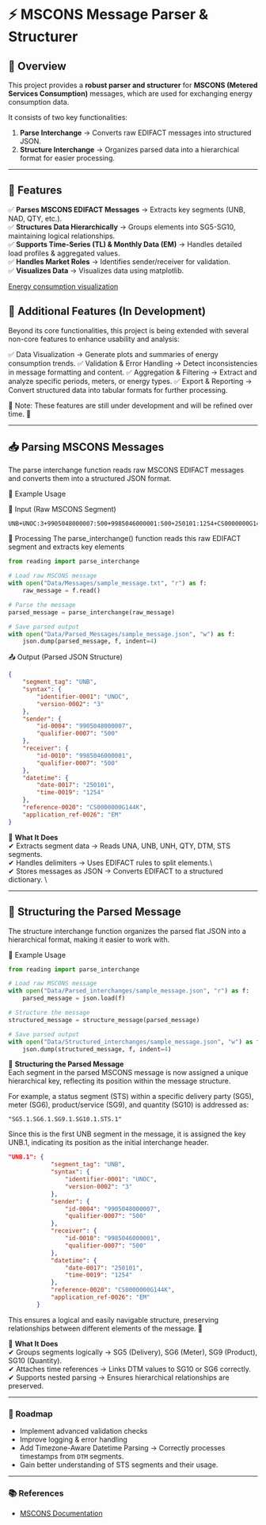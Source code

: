 # ⚡ MSCONS Message Parser & Structurer  

## 📌 Overview  
This project provides a **robust parser and structurer** for **MSCONS (Metered Services Consumption)** messages, which are used for exchanging energy consumption data.  

It consists of two key functionalities:  
1. **Parse Interchange** → Converts raw EDIFACT messages into structured JSON.  
2. **Structure Interchange** → Organizes parsed data into a hierarchical format for easier processing.  

---

## 🚀 Features  
✅ **Parses MSCONS EDIFACT Messages** → Extracts key segments (UNB, NAD, QTY, etc.).  
✅ **Structures Data Hierarchically** → Groups elements into SG5-SG10, maintaining logical relationships.  
✅ **Supports Time-Series (TL) & Monthly Data (EM)** → Handles detailed load profiles & aggregated values.  
✅ **Handles Market Roles** → Identifies sender/receiver for validation.  
✅ **Visualizes Data** → Visualizes data using matplotlib.  

[Energy consumption visualization](src/Figures/day_2024-12-04.png)
## 📌 Additional Features (In Development)
Beyond its core functionalities, this project is being extended with several non-core features to enhance usability and analysis:

✅ Data Visualization → Generate plots and summaries of energy consumption trends.
✅ Validation & Error Handling → Detect inconsistencies in message formatting and content.
✅ Aggregation & Filtering → Extract and analyze specific periods, meters, or energy types.
✅ Export & Reporting → Convert structured data into tabular formats for further processing.

📌 Note: These features are still under development and will be refined over time. 🚀

---

## 📥 Parsing MSCONS Messages

The parse interchange function reads raw MSCONS EDIFACT messages and converts them into a structured JSON format.

🔹 Example Usage

📝 Input (Raw MSCONS Segment)
```plaintext
UNB+UNOC:3+9905048000007:500+9985046000001:500+250101:1254+CS0000000G144K++EM
```

🔄 Processing
The parse_interchange() function reads this raw EDIFACT segment and extracts key elements

```python
from reading import parse_interchange

# Load raw MSCONS message
with open("Data/Messages/sample_message.txt", "r") as f:
    raw_message = f.read()

# Parse the message
parsed_message = parse_interchange(raw_message)

# Save parsed output
with open("Data/Parsed_Messages/sample_message.json", "w") as f:
    json.dump(parsed_message, f, indent=4)
```

📤 Output (Parsed JSON Structure)
```json
{
    "segment_tag": "UNB",
    "syntax": {
        "identifier-0001": "UNOC",
        "version-0002": "3"
    },
    "sender": {
        "id-0004": "9905048000007",
        "qualifier-0007": "500"
    },
    "receiver": {
        "id-0010": "9985046000001",
        "qualifier-0007": "500"
    },
    "datetime": {
        "date-0017": "250101",
        "time-0019": "1254"
    },
    "reference-0020": "CS0000000G144K",
    "application_ref-0026": "EM"
}
```

📌 **What It Does** \
✔ Extracts segment data → Reads UNA, UNB, UNH, QTY, DTM, STS segments. \
✔ Handles delimiters → Uses EDIFACT rules to split elements.\  
✔ Stores messages as JSON → Converts EDIFACT to a structured dictionary. \

--- 

## 📂 Structuring the Parsed Message

The structure interchange function organizes the parsed flat JSON into a hierarchical format, making it easier to work with.

🔹 Example Usage

```python
from reading import parse_interchange

# Load raw MSCONS message
with open("Data/Parsed_interchanges/sample_message.json", "r") as f:
    parsed_message = json.load(f)

# Structure the message
structured_message = structure_message(parsed_message)

# Save parsed output
with open("Data/Structured_interchanges/sample_message.json", "w") as f:
    json.dump(structured_message, f, indent=4)
```

📌 **Structuring the Parsed Message** \
Each segment in the parsed MSCONS message is now assigned a unique hierarchical key, reflecting its position within the message structure.

For example, a status segment (STS) within a specific delivery party (SG5), meter (SG6), product/service (SG9), and quantity (SG10) is addressed as:

```plaintext
"SG5.1.SG6.1.SG9.1.SG10.1.STS.1"
```

Since this is the first UNB segment in the message, it is assigned the key UNB.1, indicating its position as the initial interchange header.

```json
"UNB.1": {
            "segment_tag": "UNB",
            "syntax": {
                "identifier-0001": "UNOC",
                "version-0002": "3"
            },
            "sender": {
                "id-0004": "9905048000007",
                "qualifier-0007": "500"
            },
            "receiver": {
                "id-0010": "9985046000001",
                "qualifier-0007": "500"
            },
            "datetime": {
                "date-0017": "250101",
                "time-0019": "1254"
            },
            "reference-0020": "CS0000000G144K",
            "application_ref-0026": "EM"
        }
```

This ensures a logical and easily navigable structure, preserving relationships between different elements of the message. 🚀

📌 **What It Does** \
✔ Groups segments logically → SG5 (Delivery), SG6 (Meter), SG9 (Product), SG10 (Quantity). \
✔ Attaches time references → Links DTM values to SG10 or SG6 correctly. \
✔ Supports nested parsing → Ensures hierarchical relationships are preserved. 

--- 

### 📝 Roadmap

- Implement advanced validation checks
- Improve logging & error handling
- Add Timezone-Aware Datetime Parsing → Correctly processes timestamps from `DTM` segments.  
- Gain better understanding of STS segments and their usage.

--- 

### 📚 References

- [MSCONS Documentation](https://www.bundesnetzagentur.de/DE/Beschlusskammern/BK06/BK6_83_Zug_Mess/835_mitteilungen_datenformate/Mitteilung_36/Anlagen/MSCONS_AHB_3_1d_20231024.pdf?__blob=publicationFile&v=1)